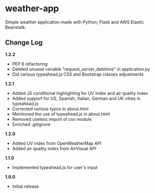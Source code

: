# weather-app
Simple weather application made with Python, Flask and AWS Elastic Beanstalk.

## Change Log
__1.2.2__
- PEP 8 refactoring
- Deleted unused variable "request_server_datetime" in application.py
- Did various typeahead.js CSS and Bootstrap classes adjustments

__1.2.1__
- Added JS conditional highlighting for UV index and air quality index
- Added support for US, Spanish, Italian, German and UK cities in typeahead.js
- Corrected various typos in about.html
- Mentioned the use of typeahead.js in about.html
- Removed useless import of csv module
- Enriched .gitignore

__1.2.0__
- Added UV index from OpenWeatherMap API 
- Added air quality index from AirVisual API

__1.1.0__
- Implemented typeahead.js for user's input

__1.0.0__
- Initial release
